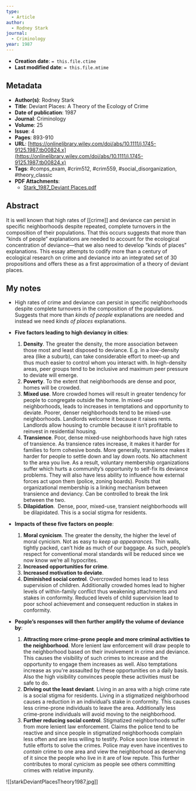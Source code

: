 ```yaml
---
type:
  - Article
author:
  - Rodney Stark
journal:
  - Criminology
year: 1987
---
```


* **Creation date**: `= this.file.ctime`
* **Last modified date**: `= this.file.mtime`

## Metadata

* **Author(s)**: Rodney Stark
* **Title**: Deviant Places: A Theory of the Ecology of Crime
* **Date of publication**: 1987
* **Journal**: Criminology
* **Volume**: 25
* **Issue**: 4
* **Pages**: 893-910
* **URL**: [https://onlinelibrary.wiley.com/doi/abs/10.1111/j.1745-9125.1987.tb00824.x](https://onlinelibrary.wiley.com/doi/abs/10.1111/j.1745-9125.1987.tb00824.x)
* **Tags**: #comps_exam, #crim512, #crim559, #social_disorganization, #theory_classic
* **PDF Attachments**:
  * [Stark_1987_Deviant Places.pdf](zotero://open-pdf/library/items/S89SEMDJ)

## Abstract

It is well known that high rates of [[crime]] and deviance can persist in specific neighborhoods despite repeated, complete turnovers in the composition of their populations. That this occurs suggests that more than “kinds of people” explanations are needed to account for the ecological concentration of deviance—that we also need to develop “kinds of places” explanations. This essay attempts to codify more than a century of ecological research on crime and deviance into an integrated set of 30 propositions and offers these as a first approximation of a theory of deviant places.

## My notes

* High rates of crime and deviance can persist in specific neighborhoods despite complete turnovers in the composition of the populations. Suggests that more than *kinds of people* explanations are needed and instead we need *kinds of places* explanations.

* **Five factors leading to high deviancy in cities**:
	1. **Density**. The greater the density, the more association between those most and least disposed to deviance. E.g. in a low-density area (like a suburb), can take considerable effort to meet-up and thus much easier to control whom you interact with. In high-density areas, peer groups tend to be inclusive and maximum peer pressure to deviate will emerge.
	2. **Poverty**. To the extent that neighborhoods are dense and poor, homes will be crowded.
	3. **Mixed use**. More crowded homes will result in greater tendency for people to congregate outside the home. In mixed-use neighborhoods, leads to increases in temptations and opportunity to deviate. Poorer, denser neighborhoods tend to be mixed-use neighborhoods. Landlords welcome it because it raises rents. Landlords allow housing to crumble because it isn’t profitable to reinvest in residential housing.
	4. **Transience**. Poor, dense mixed-use neighborhoods have high rates of transience. As transience rates increase, it makes it harder for families to form cohesive bonds. More generally, transience makes it harder for people to settle down and lay down roots. No attachment to the area you live. As a result, voluntary membership organizations suffer which hurts a community’s opportunity to self-fix its deviance problems. They will also have less ability to influence how external forces act upon them (police, zoning boards). Posits that organizational membership is a linking mechanism between transience and deviancy. Can be controlled to break the link between the two.
	5. **Dilapidation**.  Dense, poor, mixed-use, transient neighborhoods will be dilapidated. This is a social stigma for residents.

* **Impacts of these five factors on people**:
	1. **Moral cynicism**. The greater the density, the higher the level of moral cynicism. Not as easy to *keep up appearances*. Thin walls, tightly packed, can’t hide as much of our baggage. As such, people’s respect for conventional moral standards will be reduced since we now know we’re all hypocrites.
	2. **Increased opportunities for crime**.
	3. **Increased motivation to deviate**.
	4. **Diminished social control**. Overcrowded homes lead to less supervision of children. Additionally crowded homes lead to higher levels of within-family conflict thus weakening attachments and stakes in conformity. Reduced levels of child supervision lead to poor school achievement and consequent reduction in stakes in conformity.

* **People’s responses will then further amplify the volume of deviance by**:
	1. **Attracting more crime-prone people and more criminal activities to the neighborhood**. More lenient law enforcement will draw people to the neighborhood based on their involvement in crime and deviance. This causes the visibility of such crimes to increase and the opportunity to engage them increases as well. Also temptations increase as you're assaulted by these opportunities on a daily basis. Also the high visibility convinces people these activities must be safe to do.
	2. **Driving out the least deviant**. Living in an area with a high crime rate is a social stigma for residents. Living in a stigmatized neighborhood causes a reduction in an individual’s stake in conformity. This causes less crime-prone individuals to leave the area. Additionally less crime-prone individuals will avoid moving to the neighborhood.
	3. **Further reducing social control**. Stigmatized neighborhoods suffer from more lenient law enforcement. Claims the police tend to be reactive and since people in stigmatized neighborhoods complain less often and are less willing to testify. Police soon lose interest in futile efforts to solve the crimes. Police may even have incentives to *contain* crime to one area and view the neighborhood as deserving of it since the people who live in it are of low repute. This further contributes to moral cynicism as people see others committing crimes with relative impunity.

![[starkDeviantPlacesTheory1987.jpg]]